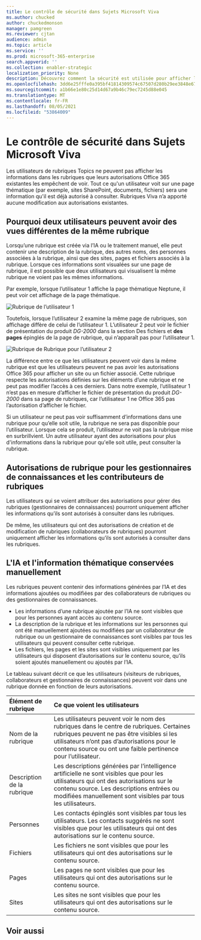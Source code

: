 ```yaml
---
title: Le contrôle de sécurité dans Sujets Microsoft Viva
ms.author: chucked
author: chuckedmonson
manager: pamgreen
ms.reviewer: cjtan
audience: admin
ms.topic: article
ms.service: ''
ms.prod: microsoft-365-enterprise
search.appverid: ''
ms.collection: enabler-strategic
localization_priority: None
description: Découvrez comment la sécurité est utilisée pour afficher les rubriques dans Rubriques Desy.
ms.openlocfilehash: 3dd6e25fffe0a395bf41814309574c67507d280b29ee3848e676c66cadfb2463
ms.sourcegitcommit: a1b66e1e80c25d14d67a9b46c79ec7245d88e045
ms.translationtype: MT
ms.contentlocale: fr-FR
ms.lasthandoff: 08/05/2021
ms.locfileid: "53864009"
---
```

# <a name="security-trimming-in-microsoft-viva-topics"></a>Le contrôle de sécurité dans Sujets Microsoft Viva

Les utilisateurs de rubriques Topics ne peuvent pas afficher les informations dans les rubriques que leurs autorisations Office 365 existantes les empêchent de voir. Tout ce qu'un utilisateur voit sur une page thématique (par exemple, sites SharePoint, documents, fichiers) sera une information qu'il est déjà autorisé à consulter. Rubriques Viva n’a apporté aucune modification aux autorisations existantes.

## <a name="why-two-users-might-have-different-views-of-the-same-topic"></a>Pourquoi deux utilisateurs peuvent avoir des vues différentes de la même rubrique

Lorsqu’une rubrique est créée via l’IA ou le traitement manuel, elle peut contenir une description de la rubrique, des autres noms, des personnes associées à la rubrique, ainsi que des sites, pages et fichiers associés à la rubrique. Lorsque ces informations sont visualées sur une page de rubrique, il est possible que deux utilisateurs qui visualisent la même rubrique ne voient pas les mêmes informations.
  
Par exemple, lorsque l’utilisateur 1 affiche la page thématique Neptune, il peut voir cet affichage de la page thématique.

![Rubrique de l’utilisateur 1](../media/knowledge-management/user2-topic-view.png) </br> 

Toutefois, lorsque l’utilisateur 2 examine la même page de rubriques, son affichage diffère de celui de l’utilisateur 1.  L’utilisateur 2 peut voir le fichier de présentation du produit *DG-2000* dans la section Des fichiers et **des pages** épinglés de la page de rubrique, qui n’apparaît pas pour l’utilisateur 1. 

![Rubrique de Rubrique pour l’utilisateur 2](../media/knowledge-management/user1-topic-view.png) </br> 

La différence entre ce que les utilisateurs peuvent voir dans la même rubrique est que les utilisateurs peuvent ne pas avoir les autorisations Office 365 pour afficher un site ou un fichier associé.  Cette rubrique respecte les autorisations définies sur les éléments d’une rubrique et ne peut pas modifier l’accès à ces derniers. Dans notre exemple, l’utilisateur 1 n’est pas en mesure d’afficher le fichier de présentation du produit *DG-2000* dans sa page de rubriques, car l’utilisateur 1 ne Office 365 pas l’autorisation d’afficher le fichier.

Si un utilisateur ne peut pas voir suffisamment d’informations dans une rubrique pour qu’elle soit utile, la rubrique ne sera pas disponible pour l’utilisateur. Lorsque cela se produit, l’utilisateur ne voit pas la rubrique mise en surbrillvient. Un autre utilisateur ayant des autorisations pour plus d'informations dans la rubrique pour qu'elle soit utile, peut consulter la rubrique.


## <a name="topic-permissions-for-knowledge-managers-and-topic-contributors"></a>Autorisations de rubrique pour les gestionnaires de connaissances et les contributeurs de rubriques

Les utilisateurs qui se voient attribuer des autorisations pour gérer des rubriques (gestionnaires de connaissances) pourront uniquement afficher les informations qu’ils sont autorisés à consulter dans les rubriques.

De même, les utilisateurs qui ont des autorisations de création et de modification de rubriques (collaborateurs de rubriques) pourront uniquement afficher les informations qu’ils sont autorisés à consulter dans les rubriques. 


## <a name="ai-versus-manually-curated-topic-information"></a>L'IA et l'information thématique conservées manuellement

Les rubriques peuvent contenir des informations générées par l’IA et des informations ajoutées ou modifiées par des collaborateurs de rubriques ou des gestionnaires de connaissances.

 - Les informations d’une rubrique ajoutée par l’IA ne sont visibles que pour les personnes ayant accès au contenu source.
 - La description de la rubrique et les informations sur les personnes qui ont été manuellement ajoutées ou modifiées par un collaborateur de rubrique ou un gestionnaire de connaissances sont visibles par tous les utilisateurs qui peuvent consulter cette rubrique.
 - Les fichiers, les pages et les sites sont visibles uniquement par les utilisateurs qui disposent d’autorisations sur le contenu source, qu’ils soient ajoutés manuellement ou ajoutés par l’IA.

Le tableau suivant décrit ce que les utilisateurs (visiteurs de rubriques, collaborateurs et gestionnaires de connaissances) peuvent voir dans une rubrique donnée en fonction de leurs autorisations.

|Élément de rubrique|Ce que voient les utilisateurs|
|:---------|:------------------|
|Nom de la rubrique|Les utilisateurs peuvent voir le nom des rubriques dans le centre de rubriques. Certaines rubriques peuvent ne pas être visibles si les utilisateurs n’ont pas d’autorisations pour le contenu source ou ont une faible pertinence pour l’utilisateur.|
|Description de la rubrique|Les descriptions générées par l’intelligence artificielle ne sont visibles que pour les utilisateurs qui ont des autorisations sur le contenu source. Les descriptions entrées ou modifiées manuellement sont visibles par tous les utilisateurs.|
|Personnes|Les contacts épinglés sont visibles par tous les utilisateurs. Les contacts suggérés ne sont visibles que pour les utilisateurs qui ont des autorisations sur le contenu source.|
|Fichiers|Les fichiers ne sont visibles que pour les utilisateurs qui ont des autorisations sur le contenu source.|
|Pages|Les pages ne sont visibles que pour les utilisateurs qui ont des autorisations sur le contenu source.|
|Sites|Les sites ne sont visibles que pour les utilisateurs qui ont des autorisations sur le contenu source.|




## <a name="see-also"></a>Voir aussi

